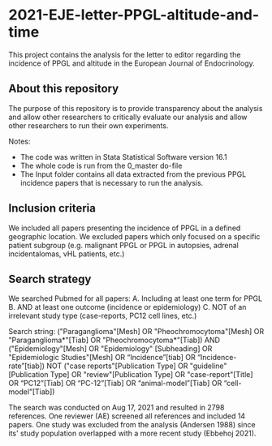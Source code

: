 # 2021-EJE-letter-PPGL-altitude-and-time
This project contains the analysis for the letter to editor regarding the incidence of PPGL and altitude in the European Journal of Endocrinology.

## About this repository
The purpose of this repository is to provide transparency about the analysis and allow other researchers to critically evaluate our analysis and allow other researchers to run their own experiments.

Notes:
- The code was written in Stata Statistical Software version 16.1
- The whole code is run from the 0_master do-file
- The Input folder contains all data extracted from the previous PPGL incidence papers that is necessary to run the analysis.

## Inclusion criteria
We included all papers presenting the incidence of PPGL in a defined geographic location.
We excluded papers which only focused on a specific patient subgroup (e.g. malignant PPGL or PPGL in autopsies, adrenal incidentalomas, vHL patients, etc.)

## Search strategy
We searched Pubmed for all papers:
A.	Including at least one term for PPGL
B.	AND at least one outcome (incidence or epidemiology)
C.	NOT of an irrelevant study type (case-reports, PC12 cell lines, etc.)

Search string:
("Paraganglioma"[Mesh] OR "Pheochromocytoma"[Mesh] OR "Paraganglioma*"[Tiab] OR "Pheochromocytoma*"[Tiab])
AND ("Epidemiology"[Mesh] OR "Epidemiology" [Subheading] OR "Epidemiologic Studies"[Mesh] OR “Incidence”[tiab] OR “Incidence-rate”[tiab])
NOT ("case reports"[Publication Type] OR "guideline"[Publication Type] OR "review"[Publication Type] OR "case-report"[Title] OR “PC12”[Tiab] OR “PC-12”[Tiab] OR “animal-model”[Tiab] OR “cell-model”[Tiab])

The search was conducted on Aug 17, 2021 and resulted in 2798 references. One reviewer (AE) screened all references and included 14 papers. One study was excluded from the analysis (Andersen 1988) since its' study population overlapped with a more recent study (Ebbehoj 2021).
